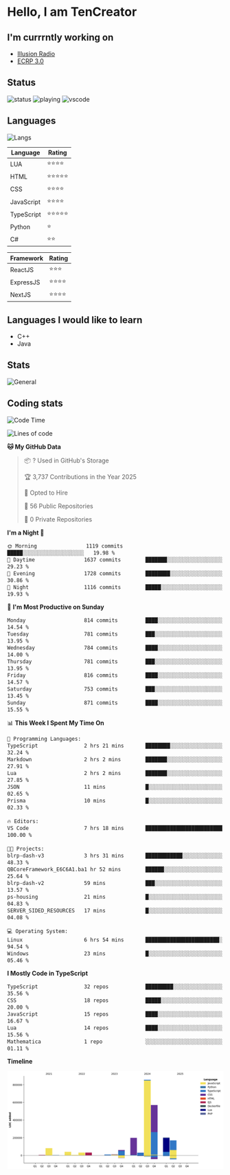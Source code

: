 # Hello, I am TenCreator

## I'm currrntly working on
- [Illusion Radio](https://illusionradio.co.uk/)
- [ECRP 3.0](http://github.com/Emerald-Coast-Roleplay/)

## Status
![status](https://api.statusbadges.me/badge/status/518334475038359555?simple=true&style=for-the-badge)
![playing](https://api.statusbadges.me/badge/playing/518334475038359555?style=for-the-badge)
![vscode](https://api.statusbadges.me/badge/vscode/518334475038359555?style=for-the-badge)

## Languages
![Langs](https://github-readme-stats.vercel.app/api/top-langs/?username=tencreator&layout=compact&theme=radical)


|Language|Rating|
|--------|------|
|LUA|⭐️⭐️⭐️⭐️|
|HTML|⭐️⭐️⭐️⭐️⭐️|
|CSS|⭐️⭐️⭐️⭐️|
|JavaScript|⭐️⭐️⭐️⭐️|
|TypeScript|⭐️⭐️⭐️⭐️⭐️|
|Python|⭐️|
|C#|⭐️⭐️ |

|Framework|Rating|
|--------|------|
|ReactJS|⭐️⭐️⭐|
|ExpressJS|⭐️⭐️⭐️⭐️|
|NextJS|⭐️⭐️⭐⭐️|

## Languages I would like to learn
- C++
- Java

## Stats
![General](https://github-readme-stats.vercel.app/api?username=tencreator&show_icons=true&theme=radical)

## Coding stats

<!--START_SECTION:waka-->
![Code Time](http://img.shields.io/badge/Code%20Time-625%20hrs%208%20mins-blue)

![Lines of code](https://img.shields.io/badge/From%20Hello%20World%20I%27ve%20Written-2.3%20million%20lines%20of%20code-blue)

**🐱 My GitHub Data** 

> 📦 ? Used in GitHub's Storage 
 > 
> 🏆 3,737 Contributions in the Year 2025
 > 
> 💼 Opted to Hire
 > 
> 📜 56 Public Repositories 
 > 
> 🔑 0 Private Repositories 
 > 
**I'm a Night 🦉** 

```text
🌞 Morning                1119 commits        █████░░░░░░░░░░░░░░░░░░░░   19.98 % 
🌆 Daytime                1637 commits        ███████░░░░░░░░░░░░░░░░░░   29.23 % 
🌃 Evening                1728 commits        ████████░░░░░░░░░░░░░░░░░   30.86 % 
🌙 Night                  1116 commits        █████░░░░░░░░░░░░░░░░░░░░   19.93 % 
```
📅 **I'm Most Productive on Sunday** 

```text
Monday                   814 commits         ████░░░░░░░░░░░░░░░░░░░░░   14.54 % 
Tuesday                  781 commits         ███░░░░░░░░░░░░░░░░░░░░░░   13.95 % 
Wednesday                784 commits         ████░░░░░░░░░░░░░░░░░░░░░   14.00 % 
Thursday                 781 commits         ███░░░░░░░░░░░░░░░░░░░░░░   13.95 % 
Friday                   816 commits         ████░░░░░░░░░░░░░░░░░░░░░   14.57 % 
Saturday                 753 commits         ███░░░░░░░░░░░░░░░░░░░░░░   13.45 % 
Sunday                   871 commits         ████░░░░░░░░░░░░░░░░░░░░░   15.55 % 
```


📊 **This Week I Spent My Time On** 

```text
💬 Programming Languages: 
TypeScript               2 hrs 21 mins       ████████░░░░░░░░░░░░░░░░░   32.24 % 
Markdown                 2 hrs 2 mins        ███████░░░░░░░░░░░░░░░░░░   27.91 % 
Lua                      2 hrs 2 mins        ███████░░░░░░░░░░░░░░░░░░   27.85 % 
JSON                     11 mins             █░░░░░░░░░░░░░░░░░░░░░░░░   02.65 % 
Prisma                   10 mins             █░░░░░░░░░░░░░░░░░░░░░░░░   02.33 % 

🔥 Editors: 
VS Code                  7 hrs 18 mins       █████████████████████████   100.00 % 

🐱‍💻 Projects: 
blrp-dash-v3             3 hrs 31 mins       ████████████░░░░░░░░░░░░░   48.33 % 
QBCoreFramework_E6C6A1.ba1 hr 52 mins        ██████░░░░░░░░░░░░░░░░░░░   25.64 % 
blrp-dash-v2             59 mins             ███░░░░░░░░░░░░░░░░░░░░░░   13.57 % 
ps-housing               21 mins             █░░░░░░░░░░░░░░░░░░░░░░░░   04.83 % 
SERVER_SIDED_RESOURCES   17 mins             █░░░░░░░░░░░░░░░░░░░░░░░░   04.08 % 

💻 Operating System: 
Linux                    6 hrs 54 mins       ████████████████████████░   94.54 % 
Windows                  23 mins             █░░░░░░░░░░░░░░░░░░░░░░░░   05.46 % 
```

**I Mostly Code in TypeScript** 

```text
TypeScript               32 repos            █████████░░░░░░░░░░░░░░░░   35.56 % 
CSS                      18 repos            █████░░░░░░░░░░░░░░░░░░░░   20.00 % 
JavaScript               15 repos            ████░░░░░░░░░░░░░░░░░░░░░   16.67 % 
Lua                      14 repos            ████░░░░░░░░░░░░░░░░░░░░░   15.56 % 
Mathematica              1 repo              ░░░░░░░░░░░░░░░░░░░░░░░░░   01.11 % 
```



**Timeline**

![Lines of Code chart](https://raw.githubusercontent.com/tencreator/tencreator/main/assets/bar_graph.png)


<!--END_SECTION:waka-->
